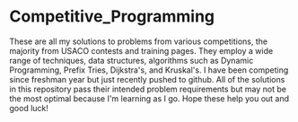 # Competitive_Programming

These are all my solutions to problems from various competitions, the majority from USACO contests and training pages. They employ a wide range of techniques, data structures, algorithms such as Dynamic Programming, Prefix Tries, Dijkstra's, and Kruskal's. I have been competing since freshman year but just recently pushed to github. All of the solutions in this repository pass their intended problem requirements but may not be the most optimal because I'm learning as I go. Hope these help you out and good luck!

